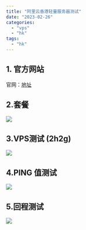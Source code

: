 ```yaml
---
title: "阿里云香港轻量服务器测试"
date: "2023-02-26"
categories: 
  - "vps"
  - "hk"
tags: 
  - "hk"
---
```


## 1\. 官方网站

官网：[地址](https://www.aliyun.com/product/swas?spm=5176.19720258.J_3207526240.34.206376f4pSGfBE)

## 2.套餐

![](https://catcat.blog/wp-content/uploads/2023/10/image-111.png)

## 3.VPS测试 (2h2g)

![](https://catcat.blog/wp-content/uploads/2023/10/image-112.png)

## 4.PING 值测试

![](https://catcat.blog/wp-content/uploads/2023/10/image-113.png)

## 5.回程测试

![](https://catcat.blog/wp-content/uploads/2023/10/image-114.png)
